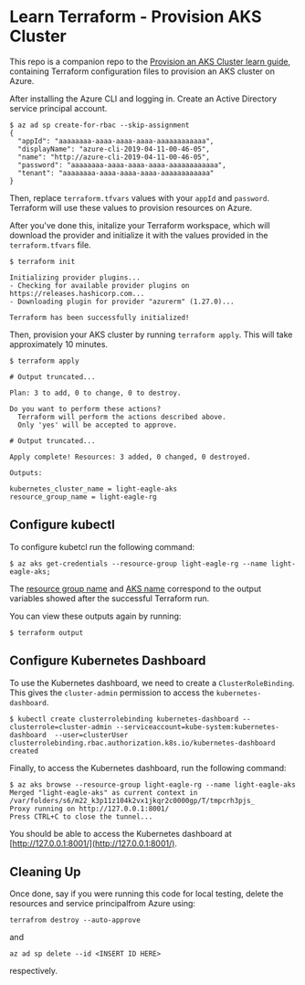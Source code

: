 # Learn Terraform - Provision AKS Cluster

This repo is a companion repo to the [Provision an AKS Cluster learn guide](https://learn.hashicorp.com/terraform/kubernetes/provision-aks-cluster), containing
Terraform configuration files to provision an AKS cluster on
Azure.

After installing the Azure CLI and logging in. Create an Active Directory service
principal account.

```shell
$ az ad sp create-for-rbac --skip-assignment
{
  "appId": "aaaaaaaa-aaaa-aaaa-aaaa-aaaaaaaaaaaa",
  "displayName": "azure-cli-2019-04-11-00-46-05",
  "name": "http://azure-cli-2019-04-11-00-46-05",
  "password": "aaaaaaaa-aaaa-aaaa-aaaa-aaaaaaaaaaaa",
  "tenant": "aaaaaaaa-aaaa-aaaa-aaaa-aaaaaaaaaaaa"
}
```

Then, replace `terraform.tfvars` values with your `appId` and `password`. 
Terraform will use these values to provision resources on Azure.

After you've done this, initalize your Terraform workspace, which will download 
the provider and initialize it with the values provided in the `terraform.tfvars` file.

```shell
$ terraform init

Initializing provider plugins...
- Checking for available provider plugins on https://releases.hashicorp.com...
- Downloading plugin for provider "azurerm" (1.27.0)...

Terraform has been successfully initialized!
```


Then, provision your AKS cluster by running `terraform apply`. This will 
take approximately 10 minutes.

```shell
$ terraform apply

# Output truncated...

Plan: 3 to add, 0 to change, 0 to destroy.

Do you want to perform these actions?
  Terraform will perform the actions described above.
  Only 'yes' will be accepted to approve.

# Output truncated...

Apply complete! Resources: 3 added, 0 changed, 0 destroyed.

Outputs:

kubernetes_cluster_name = light-eagle-aks
resource_group_name = light-eagle-rg
```

## Configure kubectl

To configure kubetcl run the following command:

```shell
$ az aks get-credentials --resource-group light-eagle-rg --name light-eagle-aks;
```

The
[resource group name](https://github.com/hashicorp/learn-terraform-provision-aks-cluster/blob/master/aks-cluster.tf#L16)
and [AKS name](https://github.com/hashicorp/learn-terraform-provision-aks-cluster/blob/master/aks-cluster.tf#L25)
 correspond to the output variables showed after the successful Terraform run.

You can view these outputs again by running:

```shell
$ terraform output
```

## Configure Kubernetes Dashboard

To use the Kubernetes dashboard, we need to create a `ClusterRoleBinding`. This
gives the `cluster-admin` permission to access the `kubernetes-dashboard`.

```shell
$ kubectl create clusterrolebinding kubernetes-dashboard --clusterrole=cluster-admin --serviceaccount=kube-system:kubernetes-dashboard  --user=clusterUser
clusterrolebinding.rbac.authorization.k8s.io/kubernetes-dashboard created
```

Finally, to access the Kubernetes dashboard, run the following command:

```shell
$ az aks browse --resource-group light-eagle-rg --name light-eagle-aks
Merged "light-eagle-aks" as current context in /var/folders/s6/m22_k3p11z104k2vx1jkqr2c0000gp/T/tmpcrh3pjs_
Proxy running on http://127.0.0.1:8001/
Press CTRL+C to close the tunnel...
```

 You should be able to access the Kubernetes dashboard at [http://127.0.0.1:8001/](http://127.0.0.1:8001/).
## Cleaning Up

Once done, say if you were running this code for local testing, delete the resources and service principalfrom Azure using:
```shell
terrafrom destroy --auto-approve
```

and

```shell
az ad sp delete --id <INSERT ID HERE>
```

respectively.